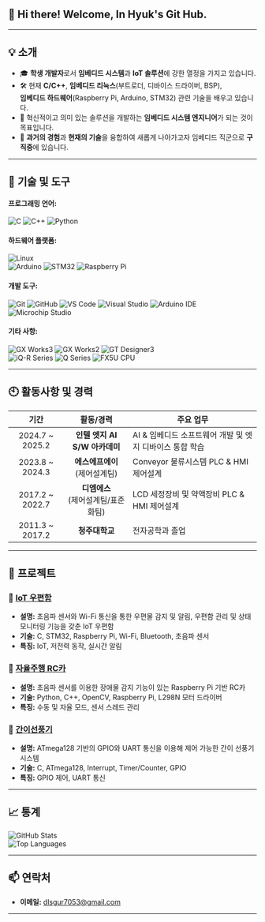 ## 👋 Hi there! Welcome, In Hyuk's Git Hub.

---

## 💡 소개
- 🎓 **학생 개발자**로서 **임베디드 시스템**과 **IoT 솔루션**에 강한 열정을 가지고 있습니다.
- 🛠 현재 **C/C++**, **임베디드 리눅스**(부트로더, 디바이스 드라이버, BSP), <br>**임베디드 하드웨어**(Raspberry Pi, Arduino, STM32) 관련 기술을 배우고 있습니다.
- 🎯 혁신적이고 의미 있는 솔루션을 개발하는 **임베디드 시스템 엔지니어**가 되는 것이 목표입니다.
- 🚀 **과거의 경험**과 **현재의 기술**을 융합하여 새롭게 나아가고자 임베디드 직군으로 **구직중**에 있습니다.

---

## 🔧 기술 및 도구
#### 프로그래밍 언어:
![C](https://img.shields.io/badge/C-00599C?style=for-the-badge&logo=c&logoColor=white)  ![C++](https://img.shields.io/badge/C++-00599C?style=for-the-badge&logo=cplusplus&logoColor=white)  ![Python](https://img.shields.io/badge/python-3670A0?style=for-the-badge&logo=python&logoColor=ffdd54)

#### 하드웨어 플랫폼:
![Linux](https://img.shields.io/badge/Linux-FCC624?style=for-the-badge&logo=linux&logoColor=black) <br>
![Arduino](https://img.shields.io/badge/Arduino-00979D?style=for-the-badge&logo=arduino&logoColor=white)  ![STM32](https://img.shields.io/badge/STM32-03234B?style=for-the-badge&logo=stmicroelectronics&logoColor=white)  ![Raspberry Pi](https://img.shields.io/badge/Raspberry_Pi-A22846?style=for-the-badge&logo=raspberrypi&logoColor=white)

#### 개발 도구:
![Git](https://img.shields.io/badge/Git-F05032?style=for-the-badge&logo=git&logoColor=white)  ![GitHub](https://img.shields.io/badge/GitHub-181717?style=for-the-badge&logo=github&logoColor=white)
![VS Code](https://img.shields.io/badge/VS_Code-0078D4?style=for-the-badge&logo=visualstudiocode&logoColor=white)  ![Visual Studio](https://img.shields.io/badge/Visual_Studio-5C2D91?style=for-the-badge&logo=visualstudio&logoColor=white)  ![Arduino IDE](https://img.shields.io/badge/Arduino_IDE-00979D?style=for-the-badge&logo=arduino&logoColor=white)
  ![Microchip Studio](https://img.shields.io/badge/Microchip_Studio-CC0000?style=for-the-badge&logo=microchiptechnology&logoColor=white)

#### 기타 사항:
![GX Works3](https://img.shields.io/badge/GX_Works3-0078D4?style=flat-square&logo=windows&logoColor=white)
![GX Works2](https://img.shields.io/badge/GX_Works2-0078D4?style=flat-square&logo=windows&logoColor=white)
![GT Designer3](https://img.shields.io/badge/GT_Designer3-0078D4?style=flat-square&logo=windows&logoColor=white)  <br>
![iQ-R Series](https://img.shields.io/badge/iQ_R_Series-FF5722?style=flat-square&logo=mitsubishi&logoColor=white)
![Q Series](https://img.shields.io/badge/Q_Series-FF5722?style=flat-square&logo=mitsubishi&logoColor=white)
![FX5U CPU](https://img.shields.io/badge/FX5U_CPU-FF5722?style=flat-square&logo=mitsubishi&logoColor=white)

---

## 🕙 활동사항 및 경력

| **기간**       | **활동/경력**               | **주요 업무** |
|:---------------:|:----------------------------:|-----------------------------------------------------|
| 2024.7 ~ 2025.2 | **인텔 엣지 AI S/W 아카데미** | AI & 임베디드 소프트웨어 개발 및 엣지 디바이스 통합 학습 |
| 2023.8 ~ 2024.3 | **에스에프에이**<br>(제어설계팀) | Conveyor 물류시스템 PLC & HMI 제어설계 |
| 2017.2 ~ 2022.7 | **디엠에스**<br>(제어설계팀/표준화팀) | LCD 세정장비 및 약액장비 PLC & HMI 제어설계 |
| 2011.3 ~ 2017.2 | **청주대학교** | 전자공학과 졸업 |

---

## 🌟 프로젝트
### 🔷 **[IoT 우편함](https://github.com/FaceDown77/iot-mailbox_Project)**
- **설명:** 초음파 센서와 Wi-Fi 통신을 통한 우편물 감지 및 알림, 우편함 관리 및 상태 모니터링 기능을 갖춘 IoT 우편함
- **기술:** C, STM32, Raspberry Pi, Wi-Fi, Bluetooth, 초음파 센서
- **특징:** IoT, 저전력 동작, 실시간 알림

### 🔷 **[자율주행 RC카](https://github.com/FaceDown77/intel-class-PJT03)**
- **설명:** 초음파 센서를 이용한 장애물 감지 기능이 있는 Raspberry Pi 기반 RC카
- **기술:** Python, C++, OpenCV, Raspberry Pi, L298N 모터 드라이버
- **특징:** 수동 및 자율 모드, 센서 스레드 관리

### 🔷 **[간이선풍기](https://github.com/FaceDown77/miniFanPJT)**
- **설명:** ATmega128 기반의 GPIO와 UART 통신을 이용해 제어 가능한 간이 선풍기 시스템
- **기술:** C, ATmega128, Interrupt, Timer/Counter, GPIO
- **특징:** GPIO 제어, UART 통신

---

## 📈 통계
![GitHub Stats](https://github-readme-stats.vercel.app/api?username=FaceDown77&show_icons=true&theme=radical)  
![Top Languages](https://github-readme-stats.vercel.app/api/top-langs/?username=FaceDown77&layout=compact&theme=radical)

---

## 📫 연락처
- **이메일:** dlsgur7053@gmail.com
<!--- **LinkedIn:** [linkedin.com/in/yourprofile](https://linkedin.com/in/yourprofile)

---

## 🤝 함께 협업해요!
제 저장소를 탐색하고 의견을 나눠주세요. 항상 다른 사람들에게 배우고 흥미로운 프로젝트에 기여하는 데 열려 있습니다! -->

---
